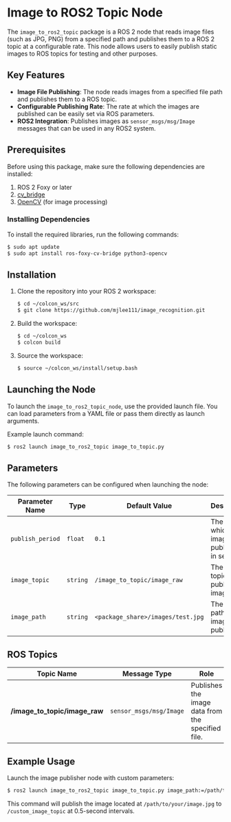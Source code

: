 # Image to ROS2 Topic Node

The `image_to_ros2_topic` package is a ROS 2 node that reads image files (such as JPG, PNG) from a specified path and publishes them to a ROS 2 topic at a configurable rate. This node allows users to easily publish static images to ROS topics for testing and other purposes.

## Key Features

- **Image File Publishing**: The node reads images from a specified file path and publishes them to a ROS topic.
- **Configurable Publishing Rate**: The rate at which the images are published can be easily set via ROS parameters.
- **ROS2 Integration**: Publishes images as `sensor_msgs/msg/Image` messages that can be used in any ROS2 system.

## Prerequisites

Before using this package, make sure the following dependencies are installed:

1. ROS 2 Foxy or later
2. [cv_bridge](https://github.com/ros-perception/vision_opencv)
3. [OpenCV](https://opencv.org/) (for image processing)

### Installing Dependencies

To install the required libraries, run the following commands:

```bash
$ sudo apt update
$ sudo apt install ros-foxy-cv-bridge python3-opencv
```

## Installation

1. Clone the repository into your ROS 2 workspace:
   ```bash
   $ cd ~/colcon_ws/src
   $ git clone https://github.com/mjlee111/image_recognition.git
   ```

2. Build the workspace:
   ```bash
   $ cd ~/colcon_ws
   $ colcon build
   ```

3. Source the workspace:
   ```bash
   $ source ~/colcon_ws/install/setup.bash
   ```

## Launching the Node

To launch the `image_to_ros2_topic_node`, use the provided launch file. You can load parameters from a YAML file or pass them directly as launch arguments.

Example launch command:
```bash
$ ros2 launch image_to_ros2_topic image_to_topic.py
```

## Parameters

The following parameters can be configured when launching the node:

| Parameter Name      | Type    | Default Value                  | Description                                                      |
|---------------------|---------|--------------------------------|------------------------------------------------------------------|
| `publish_period`     | `float` | `0.1`                          | The rate at which the image is published, in seconds.             |
| `image_topic`        | `string`| `/image_to_topic/image_raw`     | The ROS topic to publish the image to.                           |
| `image_path`         | `string`| `<package_share>/images/test.jpg` | The file path to the image to be published.                      |

## ROS Topics

| Topic Name                      | Message Type                     | Role                                         |
|----------------------------------|-----------------------------------|----------------------------------------------|
| **/image_to_topic/image_raw**    | `sensor_msgs/msg/Image`           | Publishes the image data from the specified file. |

## Example Usage

Launch the image publisher node with custom parameters:
```bash
$ ros2 launch image_to_ros2_topic image_to_topic.py image_path:=/path/to/your/image.jpg publish_period:=0.5 image_topic:=/custom_image_topic
```

This command will publish the image located at `/path/to/your/image.jpg` to `/custom_image_topic` at 0.5-second intervals.
